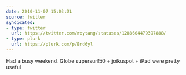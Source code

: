 ```yaml
---
date: 2010-11-07 15:03:21
source: twitter
syndicated:
- type: twitter
  url: https://twitter.com/roytang/statuses/1288604479397888/
- type: plurk
  url: https://plurk.com/p/8rd6yl
---
```


Had a busy weekend. Globe supersurf50 + joikuspot + iPad were pretty useful